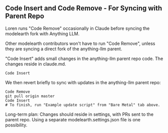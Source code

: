 ## Code Insert and Code Remove - For Syncing with Parent Repo

Loren runs "Code Remove" occasionally in Claude before syncing the modelearth fork with Anything LLM.

Other modelearth contributors won't have to run "Code Remove", unless they are syncing a direct fork of the anything-llm parent.

"Code Insert" adds small changes in the anything-llm parent repo code. The changes reside in claude.md. 

	Code Insert

We then revert briefly to sync with updates in the anything-llm parent repo:

	Code Remove
	git pull origin master
	Code Insert
	# To finish, run "Example update script" from "Bare Metal" tab above.


Long-term plan: Changes should reside in settings, with PRs sent to the parent repo. Using a separate modelearth.settings.json file is one possibility.